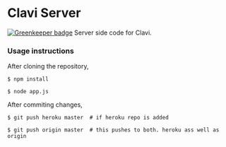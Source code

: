 # Clavi Server

[![Greenkeeper badge](https://badges.greenkeeper.io/krushndayshmookh/clavi-server.svg)](https://greenkeeper.io/)
Server side code for Clavi.

### Usage instructions
After cloning the repository,

~~~shell
$ npm install

$ node app.js
~~~

After commiting changes,

~~~shell
$ git push heroku master  # if heroku repo is added

$ git push origin master  # this pushes to both. heroku ass well as origin
~~~
